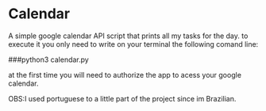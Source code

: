 # Calendar
A simple google calendar API script that prints all my tasks for the day.
to execute it you only need to write on your terminal the following comand line:

###python3 calendar.py

at the first time you will need to authorize the app to acess your google calendar.

OBS:I used portuguese to a little part of the project since im Brazilian.
